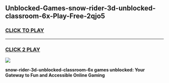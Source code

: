
## Unblocked-Games-snow-rider-3d-unblocked-classroom-6x-Play-Free-2qjo5
<h3>
<a href="https://premium76.site?title=snow-rider-3d-unblocked-classroom-6x&ref=12A">CLICK TO PLAY</a></h3>
<hr>

<h3>
<a href="https://premium76.site?title=snow-rider-3d-unblocked-classroom-6x&ref=12A">CLICK 2 PLAY</a>
  
</h3>

<a href="https://premium76.site?title=snow-rider-3d-unblocked-classroom-6x&ref=12A"><img src="https://clearcache.store/games.png"></a>


**snow-rider-3d-unblocked-classroom-6x games unblocked: Your Gateway to Fun and Accessible Online Gaming**
